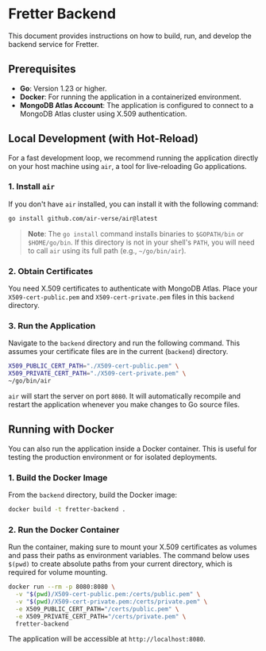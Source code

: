 # Fretter Backend

This document provides instructions on how to build, run, and develop the backend service for Fretter.

## Prerequisites

- **Go**: Version 1.23 or higher.
- **Docker**: For running the application in a containerized environment.
- **MongoDB Atlas Account**: The application is configured to connect to a MongoDB Atlas cluster using X.509 authentication.

## Local Development (with Hot-Reload)

For a fast development loop, we recommend running the application directly on your host machine using `air`, a tool for live-reloading Go applications.

### 1. Install `air`

If you don't have `air` installed, you can install it with the following command:
```sh
go install github.com/air-verse/air@latest
```
> **Note**: The `go install` command installs binaries to `$GOPATH/bin` or `$HOME/go/bin`. If this directory is not in your shell's `PATH`, you will need to call `air` using its full path (e.g., `~/go/bin/air`).

### 2. Obtain Certificates

You need X.509 certificates to authenticate with MongoDB Atlas. Place your `X509-cert-public.pem` and `X509-cert-private.pem` files in this `backend` directory.

### 3. Run the Application

Navigate to the `backend` directory and run the following command. This assumes your certificate files are in the current (`backend`) directory.

```sh
X509_PUBLIC_CERT_PATH="./X509-cert-public.pem" \
X509_PRIVATE_CERT_PATH="./X509-cert-private.pem" \
~/go/bin/air
```

`air` will start the server on port `8080`. It will automatically recompile and restart the application whenever you make changes to Go source files.

## Running with Docker

You can also run the application inside a Docker container. This is useful for testing the production environment or for isolated deployments.

### 1. Build the Docker Image

From the `backend` directory, build the Docker image:
```bash
docker build -t fretter-backend .
```

### 2. Run the Docker Container

Run the container, making sure to mount your X.509 certificates as volumes and pass their paths as environment variables. The command below uses `$(pwd)` to create absolute paths from your current directory, which is required for volume mounting.

```sh
docker run --rm -p 8080:8080 \
  -v "$(pwd)/X509-cert-public.pem:/certs/public.pem" \
  -v "$(pwd)/X509-cert-private.pem:/certs/private.pem" \
  -e X509_PUBLIC_CERT_PATH="/certs/public.pem" \
  -e X509_PRIVATE_CERT_PATH="/certs/private.pem" \
  fretter-backend
```

The application will be accessible at `http://localhost:8080`. 